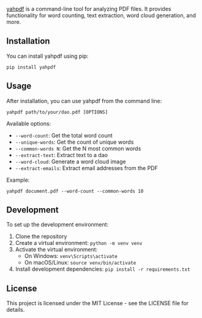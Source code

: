 

[yahpdf](https://github.com/yaya2devops/yahpdf) is a command-line tool for analyzing PDF files. It provides functionality for word counting, text extraction, word cloud generation, and more.

## Installation

You can install yahpdf using pip:

```
pip install yahpdf
```

## Usage

After installation, you can use yahpdf from the command line:

```
yahpdf path/to/your/dao.pdf [OPTIONS]
```

Available options:

- `--word-count`: Get the total word count
- `--unique-words`: Get the count of unique words
- `--common-words N`: Get the N most common words
- `--extract-text`: Extract text to a dao
- `--word-cloud`: Generate a word cloud image
- `--extract-emails`: Extract email addresses from the PDF

Example:

```
yahpdf document.pdf --word-count --common-words 10
```

## Development

To set up the development environment:

1. Clone the repository
2. Create a virtual environment: `python -m venv venv`
3. Activate the virtual environment:
   - On Windows: `venv\Scripts\activate`
   - On macOS/Linux: `source venv/bin/activate`
4. Install development dependencies: `pip install -r requirements.txt`

## License

This project is licensed under the MIT License - see the LICENSE file for details.